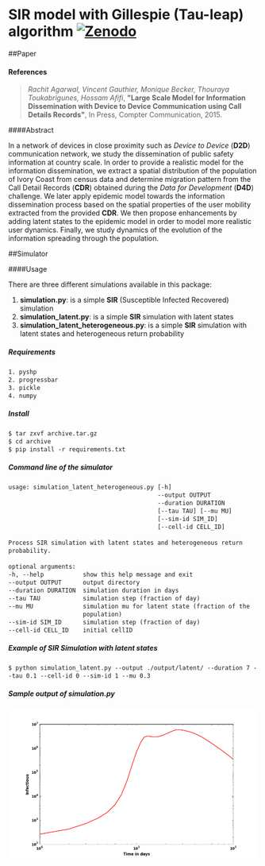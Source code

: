 SIR model with Gillespie (Tau-leap) algorithm [![Zenodo](https://zenodo.org/badge/doi/10.5281/zenodo.13180.svg)](http://dx.doi.org/10.5281/zenodo.13180)
===
##Paper

#### References

> *Rachit Agarwal, Vincent Gauthier, Monique Becker, Thouraya Toukabrigunes,   Hossam Afifi*, **"Large Scale Model for Information Dissemination with Device to Device Communication using Call Details Records"**, In Press, Compter Communication, 2015.

####Abstract

In a network of devices in close proximity such as *Device to Device* (**D2D**) communication network, we study the dissemination of public safety information at country scale. In order to provide a realistic model for the information dissemination, we extract a spatial distribution of the population of Ivory Coast from census data and determine migration pattern from the Call Detail Records (**CDR**) obtained during the *Data for Development* (**D4D**) challenge. We later apply epidemic model towards the information dissemination process based on the spatial properties of the user mobility extracted from the provided **CDR**. We then propose enhancements by adding latent states to the epidemic model in order to model more realistic user dynamics. Finally, we study dynamics of the evolution of the information spreading through the population.

##Simulator

####Usage

There are three different simulations available in this package:

1. **simulation.py**: is a simple **SIR** (Susceptible Infected Recovered) simulation
2. **simulation_latent.py**: is a simple **SIR** simulation with latent states
3. **simulation_latent_heterogeneous.py**: is a simple **SIR** simulation with latent states and heterogeneous return probability

##### Requirements
```
1. pyshp
2. progressbar
3. pickle
4. numpy
```
##### Install
```shell
$ tar zxvf archive.tar.gz
$ cd archive
$ pip install -r requirements.txt
```

##### Command line of the simulator
```shell
usage: simulation_latent_heterogeneous.py [-h]
                                          --output OUTPUT
                                          --duration DURATION
                                          [--tau TAU] [--mu MU]
                                          [--sim-id SIM_ID]
                                          [--cell-id CELL_ID]

Process SIR simulation with latent states and heterogeneous return probability.

optional arguments:
-h, --help           show this help message and exit
--output OUTPUT      output directory
--duration DURATION  simulation duration in days
--tau TAU            simulation step (fraction of day)
--mu MU              simulation mu for latent state (fraction of the
                     population)
--sim-id SIM_ID      simulation step (fraction of day)
--cell-id CELL_ID    initial cellID
```
##### Example of SIR Simulation with latent states

```shell
$ python simulation_latent.py --output ./output/latent/ --duration 7 --tau 0.1 --cell-id 0 --sim-id 1 --mu 0.3
```
##### Sample output of simulation.py
![alt-tag](https://github.com/ComplexNetTSP/Simulation-Files-for-Large-Scale-Model-for-Information-Dissemination-with-Device-to-Device/blob/master/images/diffusion1.png)
